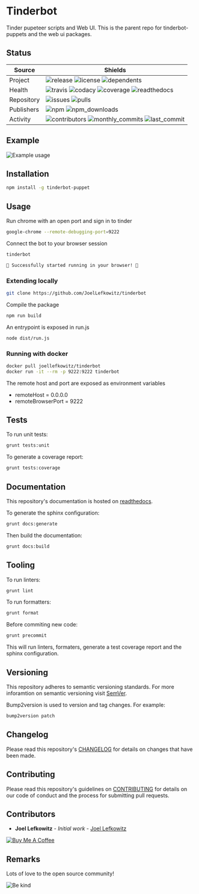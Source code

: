 # Tinderbot

Tinder pupeteer scripts and Web UI. This is the parent repo for tinderbot-puppets and the web ui packages.

## Status

| Source     | Shields                                                                                                            |
| ---------- | ------------------------------------------------------------------------------------------------------------------ |
| Project    | ![release][release_shield] ![license][license_shield] ![dependents][dependents_shield]                             |
| Health     | ![travis][travis_shield] ![codacy][codacy_shield] ![coverage][coverage_shield] ![readthedocs][readthedocs_shield]  |
| Repository | ![issues][issues_shield] ![pulls][pulls_shield]                                                                    |
| Publishers | ![npm][npm_shield] ![npm_downloads][npm_downloads_shield]                                                          |
| Activity   | ![contributors][contributors_shield] ![monthly_commits][monthly_commits_shield] ![last_commit][last_commit_shield] |

## Example

![Example usage][example]

## Installation

```bash
npm install -g tinderbot-puppet
```

## Usage

Run chrome with an open port and sign in to tinder

```bash
google-chrome --remote-debugging-port=9222
```

Connect the bot to your browser session

```bash
tinderbot

🌈 Successfully started running in your browser! 🌈
```

### Extending locally

```bash
git clone https://github.com/JoelLefkowitz/tinderbot
```

Compile the package

```bash
npm run build
```

An entrypoint is exposed in run.js

```bash
node dist/run.js
```

### Running with docker

```bash
docker pull joellefkowitz/tinderbot
docker run -it --rm -p 9222:9222 tinderbot
```

The remote host and port are exposed as environment variables

- remoteHost = 0.0.0.0
- remoteBrowserPort = 9222

## Tests

To run unit tests:

```bash
grunt tests:unit
```

To generate a coverage report:

```bash
grunt tests:coverage
```

## Documentation

This repository's documentation is hosted on [readthedocs][readthedocs].

To generate the sphinx configuration:

```bash
grunt docs:generate
```

Then build the documentation:

```bash
grunt docs:build
```

## Tooling

To run linters:

```bash
grunt lint
```

To run formatters:

```bash
grunt format
```

Before commiting new code:

```bash
grunt precommit
```

This will run linters, formaters, generate a test coverage report and the sphinx configuration.

## Versioning

This repository adheres to semantic versioning standards.
For more inforamtion on semantic versioning visit [SemVer][semver].

Bump2version is used to version and tag changes.
For example:

```bash
bump2version patch
```

## Changelog

Please read this repository's [CHANGELOG](CHANGELOG.md) for details on changes that have been made.

## Contributing

Please read this repository's guidelines on [CONTRIBUTING](CONTRIBUTING.md) for details on our code of conduct and the process for submitting pull requests.

## Contributors

- **Joel Lefkowitz** - _Initial work_ - [Joel Lefkowitz][joellefkowitz]

[![Buy Me A Coffee][coffee_button]][coffee]

## Remarks

Lots of love to the open source community!

![Be kind][be_kind]

<!-- Github links -->

[pulls]: https://github.com/JoelLefkowitz/tinderbot/pulls
[issues]: https://github.com/JoelLefkowitz/tinderbot/issues
[example]: https://github.com/JoelLefkowitz/tinderbot/raw/master/example.gif

<!-- External links -->

[readthedocs]: https://tinderbot.readthedocs.io/en/latest/
[semver]: http://semver.org/
[coffee]: https://www.buymeacoffee.com/joellefkowitz
[coffee_button]: https://cdn.buymeacoffee.com/buttons/default-blue.png
[be_kind]: https://media.giphy.com/media/osAcIGTSyeovPq6Xph/giphy.gif

<!-- Acknowledgments -->

[joellefkowitz]: https://github.com/JoelLefkowitz

<!-- Project shields -->

[release_shield]: https://img.shields.io/github/v/tag/joellefkowitz/tinderbot
[license_shield]: https://img.shields.io/github/license/joellefkowitz/tinderbot
[dependents_shield]: https://img.shields.io/librariesio/dependent-repos/pypi/tinderbot-puppet

<!-- Health shields -->

[travis_shield]: https://img.shields.io/travis/joellefkowitz/tinderbot
[codacy_shield]: https://img.shields.io/codacy/coverage/tinderbot
[coverage_shield]: https://img.shields.io/codacy/grade/tinderbot
[readthedocs_shield]: https://img.shields.io/readthedocs/tinderbot

<!-- Repository shields -->

[issues_shield]: https://img.shields.io/github/issues/joellefkowitz/tinderbot
[pulls_shield]: https://img.shields.io/github/issues-pr/joellefkowitz/tinderbot

<!-- Publishers shields -->

[npm_shield]: https://img.shields.io/npm/v/tinderbot-puppet
[npm_downloads_shield]: https://img.shields.io/npm/dw/tinderbot-puppet

<!-- Activity shields -->

[contributors_shield]: https://img.shields.io/github/contributors/joellefkowitz/tinderbot
[monthly_commits_shield]: https://img.shields.io/github/commit-activity/m/joellefkowitz/tinderbot
[last_commit_shield]: https://img.shields.io/github/last-commit/joellefkowitz/tinderbot
